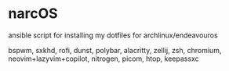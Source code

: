 # narcOS
ansible script for installing my dotfiles for archlinux/endeavouros

bspwm, sxkhd, rofi, dunst, polybar, alacritty, zellij, zsh, chromium, neovim+lazyvim+copilot, nitrogen, picom, htop, keepassxc
